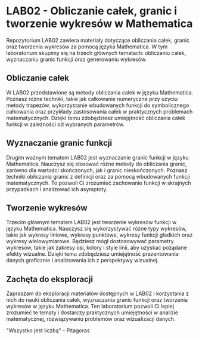# LAB02 - Obliczanie całek, granic i tworzenie wykresów w Mathematica
Repozytorium LAB02 zawiera materiały dotyczące obliczania całek, granic oraz tworzenia wykresów za pomocą języka Mathematica. W tym laboratorium skupimy się na trzech głównych tematach: obliczaniu całek, wyznaczaniu granic funkcji oraz generowaniu wykresów.

## Obliczanie całek
W LAB02 przedstawione są metody obliczania całek w języku Mathematica. Poznasz różne techniki, takie jak całkowanie numeryczne przy użyciu metody trapezów, wykorzystanie wbudowanych funkcji do symbolicznego całkowania oraz przykłady zastosowania całek w praktycznych problemach matematycznych. Dzięki temu zdobędziesz umiejętność obliczania całek funkcji w zależności od wybranych parametrów.

## Wyznaczanie granic funkcji
Drugim ważnym tematem LAB02 jest wyznaczanie granic funkcji w języku Mathematica. Nauczysz się stosować różne metody do obliczania granic, zarówno dla wartości skończonych, jak i granic nieskończonych. Poznasz techniki obliczania granic z definicji oraz za pomocą wbudowanych funkcji matematycznych. To pozwoli Ci zrozumieć zachowanie funkcji w skrajnych przypadkach i analizować ich asymptoty.

## Tworzenie wykresów
Trzecim głównym tematem LAB02 jest tworzenie wykresów funkcji w języku Mathematica. Nauczysz się wykorzystywać różne typy wykresów, takie jak wykresy liniowe, wykresy punktowe, wykresy funkcji gładkich oraz wykresy wielowymiarowe. Będziesz mógł dostosowywać parametry wykresów, takie jak zakresy osi, kolory i style linii, aby uzyskać pożądane efekty wizualne. Dzięki temu zdobędziesz umiejętność prezentowania danych graficznie i analizowania ich z perspektywy wizualnej.

## Zachęta do eksploracji
Zapraszam do eksploracji materiałów dostępnych w LAB02 i korzystania z nich do nauki obliczania całek, wyznaczania granic funkcji oraz tworzenia wykresów w języku Mathematica. Ten laboratorium pozwoli Ci lepiej zrozumieć te tematy i dostarczy praktycznych umiejętności w analizie matematycznej, rozwiązywaniu problemów oraz wizualizacji danych.

"Wszystko jest liczbą" - Pitagoras
